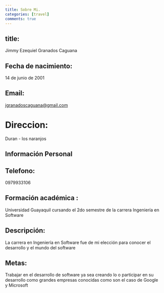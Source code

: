 ```yaml
---
title: Sobre Mi.
categories: [travel]
comments: true
---
```



## title: 
Jimmy Ezequiel Granados Caguana
## Fecha de nacimiento: 
14 de junio de 2001
## Email:  
jgranadoscaguana@gmail.com
# Direccion: 
Duran - los naranjos


## Información Personal

## Telefono: 
0979933106
## Formación académica : 
Universidad Guayaquil cursando el 2do semestre de la carrera Ingeniería en Software

## Descripción:
La carrera en Ingeniería en Software fue de mi elección para conocer el desarrollo y el mundo del software
## Metas:
Trabajar en el desarrollo de software ya sea creando lo o participar en su desarrollo como grandes empresas conocidas como son el caso de Google y Microsoft
